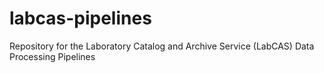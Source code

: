 labcas-pipelines
================

Repository for the Laboratory Catalog and Archive Service (LabCAS) Data Processing Pipelines
